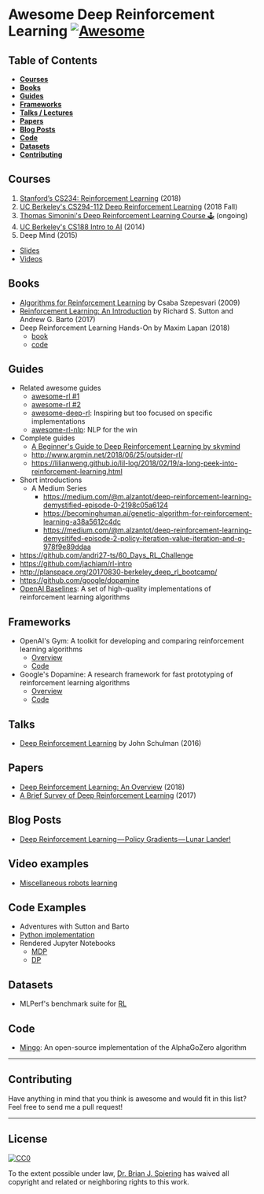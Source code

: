 Awesome Deep Reinforcement Learning [![Awesome](https://cdn.rawgit.com/sindresorhus/awesome/d7305f38d29fed78fa85652e3a63e154dd8e8829/media/badge.svg)](https://github.com/sindresorhus/awesome)
====

Table of Contents
----

- __[Courses ](#courses)__
- __[Books](#books)__
- __[Guides](#guides)__
- __[Frameworks](#frameworks)__
- __[Talks / Lectures](#talks)__
- __[Papers](#papers)__
- __[Blog Posts](#blog-posts)__
- __[Code](#code-examples)__
- __[Datasets](#datasets)__
- __[Contributing](#contributing)__

Courses
----
1. [Stanford’s CS234: Reinforcement Learning](http://web.stanford.edu/class/cs234/index.html) (2018)
1. [UC Berkeley's CS294-112 Deep Reinforcement Learning](http://rail.eecs.berkeley.edu/deeprlcourse/) (2018 Fall)
1. [Thomas Simonini's Deep Reinforcement Learning Course 🕹️](https://simoninithomas.github.io/Deep_reinforcement_learning_Course/) (ongoing)
1. [UC Berkeley's CS188 Intro to AI](http://ai.berkeley.edu/course_schedule.html) (2014)
1. Deep Mind (2015)
  - [Slides](http://www0.cs.ucl.ac.uk/staff/d.silver/web/Teaching.html)
  - [Videos](https://www.youtube.com/watch?v=2pWv7GOvuf0&list=PLqYmG7hTraZDM-OYHWgPebj2MfCFzFObQ)

Books
-----

- [Algorithms for Reinforcement Learning](https://sites.ualberta.ca/~szepesva/papers/RLAlgsInMDPs.pdf) by Csaba Szepesvari (2009)
- [Reinforcement Learning: An Introduction](http://incompleteideas.net/book/bookdraft2017nov5.pdf) by Richard S. Sutton and Andrew G. Barto (2017)
- Deep Reinforcement Learning Hands-On by Maxim Lapan (2018)
  - [book](https://www.amazon.com/Deep-Reinforcement-Learning-Hands-Q-networks/dp/1788834240)
  - [code](https://github.com/PacktPublishing/Deep-Reinforcement-Learning-Hands-On)

Guides
-----

- Related awesome guides
  - [awesome-rl #1](https://github.com/aikorea/awesome-rl)
  - [awesome-rl #2](https://aikorea.org/awesome-rl/)
  - [awesome-deep-rl](https://github.com/tigerneil/awesome-deep-rl): Inspiring but too focused on specific implementations
  - [awesome-rl-nlp](https://github.com/adityathakker/awesome-rl-nlp): NLP for the win
- Complete guides
  - [A Beginner's Guide to Deep Reinforcement Learning by skymind](https://skymind.ai/wiki/deep-reinforcement-learning)
  - http://www.argmin.net/2018/06/25/outsider-rl/
  - https://lilianweng.github.io/lil-log/2018/02/19/a-long-peek-into-reinforcement-learning.html
- Short introductions
  - A Medium Series
    - https://medium.com/@m.alzantot/deep-reinforcement-learning-demystified-episode-0-2198c05a6124
    - https://becominghuman.ai/genetic-algorithm-for-reinforcement-learning-a38a5612c4dc
    - https://medium.com/@m.alzantot/deep-reinforcement-learning-demysitifed-episode-2-policy-iteration-value-iteration-and-q-978f9e89ddaa
- https://github.com/andri27-ts/60_Days_RL_Challenge
- https://github.com/jachiam/rl-intro
- http://planspace.org/20170830-berkeley_deep_rl_bootcamp/
- https://github.com/google/dopamine
- [OpenAI Baselines](https://github.com/openai/baselines): A set of high-quality implementations of reinforcement learning algorithms

Frameworks
----

- OpenAI's Gym: A toolkit for developing and comparing reinforcement learning algorithms
  - [Overview](https://gym.openai.com/)
  - [Code](https://github.com/openai/gym)
- Google's Dopamine: A research framework for fast prototyping of reinforcement learning algorithms
  - [Overview](https://google.github.io/dopamine/)
  - [Code](https://github.com/google/dopamine)

Talks
----

- [Deep Reinforcement Learning](https://www.youtube.com/watch?v=PtAIh9KSnjo) by John Schulman (2016)

Papers
----
- [Deep Reinforcement Learning: An Overview](https://arxiv.org/abs/1806.08894) (2018)
- [A Brief Survey of Deep Reinforcement Learning](https://arxiv.org/abs/1708.05866) (2017)

Blog Posts
----

- [Deep Reinforcement Learning — Policy Gradients — Lunar Lander!](https://medium.com/@gabogarza/deep-reinforcement-learning-policy-gradients-8f6df70404e6)
   
Video examples
------

- [Miscellaneous robots learning](https://www.youtube.com/playlist?list=PL5nBAYUyJTrM48dViibyi68urttMlUv7e)

Code Examples
------
 - Adventures with Sutton and Barto
  - [Python implementation](https://github.com/levimcclenny/Reinforcement_Learning)
  - Rendered Jupyter Notebooks
    - [MDP](http://people.tamu.edu/~levimcclenny/project/reinforcement-learning/Barto_Sutton_RL/Finite_MDPs/)
    - [DP](http://people.tamu.edu/~levimcclenny/project/reinforcement-learning/Barto_Sutton_RL/Dynamic_Programming/) 


Datasets
----

- MLPerf's benchmark suite for [RL](https://github.com/mlperf/training/tree/master/reinforcement)

Code
-----

- [Mingo](https://github.com/tensorflow/minigo): An open-source implementation of the AlphaGoZero algorithm 

-----
Contributing
----
Have anything in mind that you think is awesome and would fit in this list? Feel free to send me a pull request!

-----
License
----

[![CC0](http://i.creativecommons.org/p/zero/1.0/88x31.png)](http://creativecommons.org/publicdomain/zero/1.0/)

To the extent possible under law, [Dr. Brian J. Spiering](http://www.linkedin.com/in/brianspiering/) has waived all copyright and related or neighboring rights to this work.
